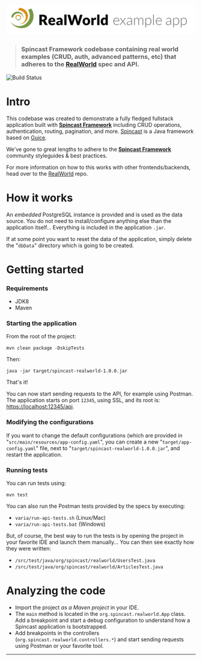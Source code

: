 # ![RealWorld Example App](logo.png)

> ### Spincast Framework codebase containing real world examples (CRUD, auth, advanced patterns, etc) that adheres to the [RealWorld](https://github.com/gothinkster/realworld) spec and API.

![Build Status](https://travis-ci.com/spincast/spincast-realworld.svg?branch=master)

# Intro


This codebase was created to demonstrate a fully fledged fullstack application built with **[Spincast Framework](https://www.spincast.org)** including CRUD operations, authentication, routing, pagination, and more. [Spincast](https://www.spincast.org) is a Java framework based on [Guice](https://github.com/google/guice).

We've gone to great lengths to adhere to the **[Spincast Framework](https://www.spincast.org)** community styleguides & best practices.

For more information on how to this works with other frontends/backends, head over to the [RealWorld](https://github.com/gothinkster/realworld) repo.


# How it works

An *embedded* PostgreSQL instance is provided and is used as the data source. You do not need to install/configure
anything else than the application itself... Everything is included in the application `.jar`.

If at some point you want to reset the data of the application, simply delete the "`dbData`" directory which is going to be 
created.


# Getting started

### Requirements

- JDK8
- Maven

### Starting the application

From the root of the project:

```
mvn clean package -DskipTests
```

Then:

```
java -jar target/spincast-realworld-1.0.0.jar
```

That's it!  

You can now start sending requests to the API, for example using Postman. 
The application starts on port `12345`, using SSL, and its root is: [https://localhost:12345/api](https://localhost:12345/api).

### Modifying the configurations

If you want to change the default configurations (which are provided in "`src/main/resources/app-config.yaml`", you can create a new "`target/app-config.yaml`"
file, next to "`target/spincast-realworld-1.0.0.jar`", and restart the application.


### Running tests

You can run tests using:

```
mvn test
```

You can also run the Postman tests provided by the specs by executing:
- `varia/run-api-tests.sh` (Linux/Mac)
- `varia/run-api-tests.bat` (Windows)

But, of course, the best way to run the tests is by opening the project in your favorite IDE and launch them manually... You can then see exactly how they were written:

- `/src/test/java/org/spincast/realworld/UsersTest.java` 
- `/src/test/java/org/spincast/realworld/ArticlesTest.java` 


# Analyzing the code

- Import the project *as a Maven project* in your IDE.
- The `main` method is located in the `org.spincast.realworld.App` class. Add
  a breakpoint and start a debug configuration to understand how a Spincast application
  is bootstrapped.
- Add breakpoints in the controllers (`org.spincast.realworld.controllers.*`) and
  start sending requests using Postman or your favorite tool.

  
  
-----